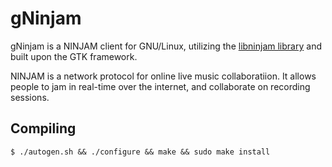 # gNinjam

gNinjam is a NINJAM client for GNU/Linux, utilizing the [libninjam library](https://github.com/libninjam/libninjam) and built upon the GTK framework.

NINJAM is a network protocol for online live music collaboratiion. It allows people to jam in real-time over the internet, and collaborate on recording sessions.

## Compiling

```
$ ./autogen.sh && ./configure && make && sudo make install
```

